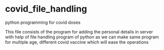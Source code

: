 # covid_file_handling

   
   python programming for covid doses

This file consists of the program for adding the  personal details in server with help of file handling program of python as we can make same program for multiple age, different covid vaccine which will ease the operations
